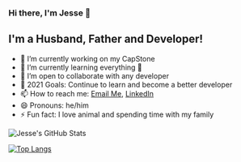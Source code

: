 ### Hi there, I'm Jesse 👋

## I'm a Husband, Father and Developer!


- 🔭 I’m currently working on my CapStone
- 🌱 I’m currently learning everything 🤣
- 👯 I’m open to collaborate with any developer 
- 🥅 2021 Goals: Continue to learn and become a better developer
- 📫 How to reach me: <a href="jesse.leffew89@gmail.com">Email Me</a>, <a href="https://www.linkedin.com/in/jesse-leffew/">LinkedIn</a>
- 😄 Pronouns: he/him
- ⚡ Fun fact: I love animal and spending time with my family

![Jesse's GitHub Stats](https://github-readme-stats.vercel.app/api?username=j-leffew89&show_icons=true&theme=dark)

[![Top Langs](https://github-readme-stats.vercel.app/api/top-langs/?username=j-leffew89&layout=compact)](https://github.com/j-leffew89/github-readme-stats)


